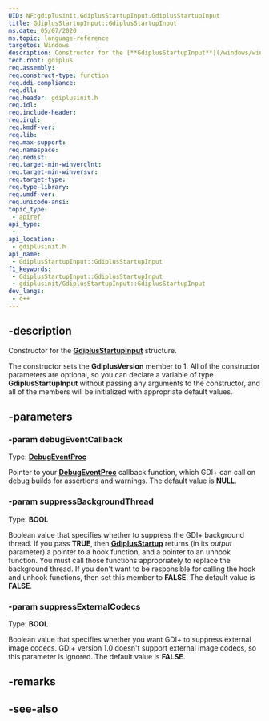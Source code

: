 ```yaml
---
UID: NF:gdiplusinit.GdiplusStartupInput.GdiplusStartupInput
title: GdiplusStartupInput::GdiplusStartupInput
ms.date: 05/07/2020
ms.topic: language-reference
targetos: Windows
description: Constructor for the [**GdiplusStartupInput**](/windows/win32/api/gdiplusinit/nf-gdiplusinit-gdiplusstartupinput-gdiplusstartupinput) structure.
tech.root: gdiplus
req.assembly: 
req.construct-type: function
req.ddi-compliance: 
req.dll: 
req.header: gdiplusinit.h
req.idl: 
req.include-header: 
req.irql: 
req.kmdf-ver: 
req.lib: 
req.max-support: 
req.namespace: 
req.redist: 
req.target-min-winverclnt: 
req.target-min-winversvr: 
req.target-type: 
req.type-library: 
req.umdf-ver: 
req.unicode-ansi: 
topic_type:
 - apiref
api_type:
 - 
api_location:
 - gdiplusinit.h
api_name:
 - GdiplusStartupInput::GdiplusStartupInput
f1_keywords:
 - GdiplusStartupInput::GdiplusStartupInput
 - gdiplusinit/GdiplusStartupInput::GdiplusStartupInput
dev_langs:
 - c++
---
```


## -description

Constructor for the [**GdiplusStartupInput**](/windows/win32/api/gdiplusinit/nf-gdiplusinit-gdiplusstartupinput-gdiplusstartupinput) structure.

The constructor sets the **GdiplusVersion** member to 1. All of the constructor parameters are optional, so you can declare a variable of type **GdiplusStartupInput** without passing any arguments to the constructor, and all of the members will be initialized with appropriate default values.

## -parameters

### -param debugEventCallback

Type: **[DebugEventProc](/windows/win32/api/gdiplusinit/nc-gdiplusinit-debugeventproc)**

Pointer to your [**DebugEventProc**](/windows/win32/api/gdiplusinit/nc-gdiplusinit-debugeventproc) callback function, which GDI+ can call on debug builds for assertions and warnings. The default value is **NULL**.

### -param suppressBackgroundThread

Type: **BOOL**

Boolean value that specifies whether to suppress the GDI+ background thread. If you pass **TRUE**, then [**GdiplusStartup**](/windows/win32/api/gdiplusinit/nf-gdiplusinit-gdiplusstartup) returns (in its *output* parameter) a pointer to a hook function, and a pointer to an unhook function. You must call those functions appropriately to replace the background thread. If you don't want to be responsible for calling the hook and unhook functions, then set this member to **FALSE**. The default value is **FALSE**.

### -param suppressExternalCodecs

Type: **BOOL**

Boolean value that specifies whether you want GDI+ to suppress external image codecs. GDI+ version 1.0 doesn't support external image codecs, so this parameter is ignored. The default value is **FALSE**.

## -remarks

## -see-also

